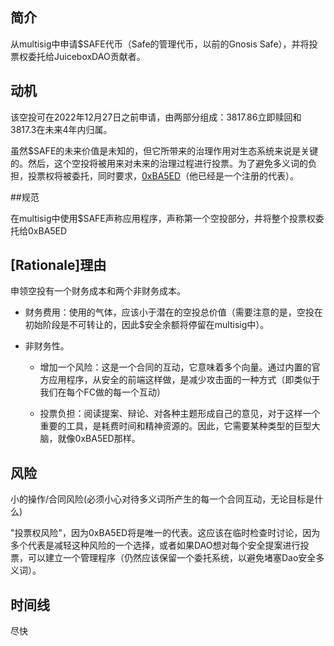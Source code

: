 ## 简介

从multisig中申请$SAFE代币（Safe的管理代币，以前的Gnosis Safe），并将投票权委托给JuiceboxDAO贡献者。

## 动机

该空投可在2022年12月27日之前申请，由两部分组成：3817.86立即赎回和3817.3在未来4年内归属。

虽然$SAFE的未来价值是未知的，但它所带来的治理作用对生态系统来说是关键的。然后，这个空投将被用来对未来的治理过程进行投票。为了避免多义词的负担，投票权将被委托，同时要求，[0xBA5ED](https://www.notion.so/4f50b0a2c585420ea3b4a373b152dad2)（他已经是一个注册的代表）。

##规范

在multisig中使用$SAFE声称应用程序，声称第一个空投部分，并将整个投票权委托给0xBA5ED

## [Rationale]理由

申领空投有一个财务成本和两个非财务成本。

- 财务费用：使用的气体，应该小于潜在的空投总价值（需要注意的是，空投在初始阶段是不可转让的，因此$安全余额将停留在multisig中）。

- 非财务性。

	- 增加一个风险：这是一个合同的互动，它意味着多个向量。通过内置的官方应用程序，从安全的前端这样做，是减少攻击面的一种方式（即类似于我们在每个FC做的每一个互动）

	- 投票负担：阅读提案、辩论、对各种主题形成自己的意见，对于这样一个重要的工具，是耗费时间和精神资源的。因此，它需要某种类型的巨型大脑，就像0xBA5ED那样。

## 风险

小的操作/合同风险(必须小心对待多义词所产生的每一个合同互动，无论目标是什么)

"投票权风险"，因为0xBA5ED将是唯一的代表。这应该在临时检查时讨论，因为多个代表是减轻这种风险的一个选择，或者如果DAO想对每个安全提案进行投票，可以建立一个管理程序（仍然应该保留一个委托系统，以避免堵塞Dao安全多义词）。

## 时间线

尽快
